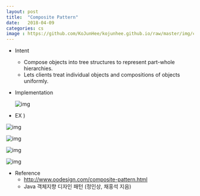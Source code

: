 ```yaml
---
layout: post
title:  "Composite Pattern"
date:   2018-04-09
categories: cs
image : https://github.com/KoJunHee/kojunhee.github.io/raw/master/img/cs_img.jpg
---
```




- Intent

  - Compose objects into tree structures to represent part-whole hierarchies.
  - Lets clients treat individual objects and compositions of objects uniformly.

- Implementation

  ![img](https://github.com/KoJunHee/kojunhee.github.io/raw/master/img/compositeUML.png)


- EX )

![img](https://github.com/KoJunHee/kojunhee.github.io/raw/master/img/device.png)

![img](https://github.com/KoJunHee/kojunhee.github.io/raw/master/img/computer.png)

![img](https://github.com/KoJunHee/kojunhee.github.io/raw/master/img/client.png)

![img](https://github.com/KoJunHee/kojunhee.github.io/raw/master/img/body.png)



- Reference
  - <http://www.oodesign.com/composite-pattern.html>
  - Java 객체지향 디자인 패턴 (정인상, 채홍석 지음)





